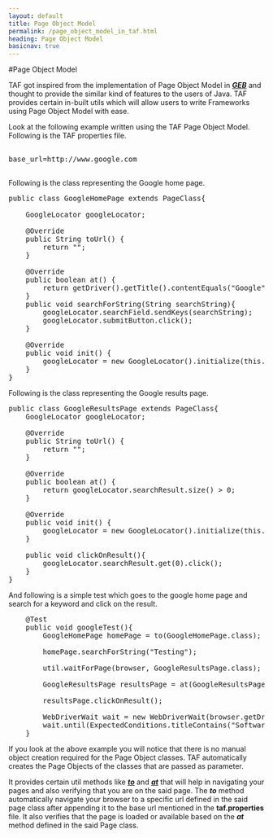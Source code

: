 ```yaml
---
layout: default
title: Page Object Model
permalink: /page_object_model_in_taf.html
heading: Page Object Model
basicnav: true
---
```


#Page Object Model

TAF got inspired from the implementation of Page Object Model in [_**GEB**_](http://www.gebish.org) and thought 
to provide the similar kind of features to the users of Java.
TAF provides certain in-built utils which will allow users to write Frameworks using Page Object Model with ease.

Look at the following example written using the TAF Page Object Model.
Following is the TAF properties file.

<pre class="brush: plain;">

base_url=http://www.google.com

</pre>

Following is the class representing the Google home page.

<pre class="brush: java;">
public class GoogleHomePage extends PageClass{
	
	GoogleLocator googleLocator;
	
	@Override
	public String toUrl() {
		return "";
	}
	
	@Override
	public boolean at() {
		return getDriver().getTitle().contentEquals("Google");		
	}
	public void searchForString(String searchString){
		googleLocator.searchField.sendKeys(searchString);
        googleLocator.submitButton.click();
    }

	@Override
	public void init() {
		googleLocator = new GoogleLocator().initialize(this.browser);
	}
}
</pre>

Following is the class representing the Google results page.

<pre class="brush: java;">
public class GoogleResultsPage extends PageClass{
	GoogleLocator googleLocator;
	
	@Override
	public String toUrl() {
		return "";
	}

	@Override
	public boolean at() {		
		return googleLocator.searchResult.size() > 0;
	}
	
	@Override
	public void init() {
		googleLocator = new GoogleLocator().initialize(this.browser);
	}
	
	public void clickOnResult(){
        googleLocator.searchResult.get(0).click();
    }
}
</pre>

And following is a simple test which goes to the google home page and search for a keyword and click on the result.

<pre class="brush: java;">
	@Test
	public void googleTest(){
		GoogleHomePage homePage = to(GoogleHomePage.class);
		
		homePage.searchForString("Testing");
		
		util.waitForPage(browser, GoogleResultsPage.class);		
		
		GoogleResultsPage resultsPage = at(GoogleResultsPage.class);
		
		resultsPage.clickOnResult();
		
		WebDriverWait wait = new WebDriverWait(browser.getDriver(), 60);
		wait.until(ExpectedConditions.titleContains("Software testing"));
	}
</pre>

If you look at the above example you will notice that there is no manual object creation required for the Page Object classes.
TAF automatically creates the Page Objects of the classes that are passed as parameter. 

It provides certain util methods like [_**to**_]() and [_**at**_]() that will help in navigating your pages and also verifying 
that you are on the said page. The _**to**_ method automatically navigate your browser to a specific url defined in the said page class after appending it to the base url mentioned in the **taf.properties** file. It also verifies that the page is loaded or available based on the _**at**_ method defined in the said Page class.

